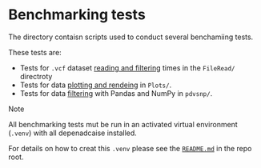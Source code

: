 # Benchmarking tests
The directory contaisn scripts used to conduct several benchamiing tests.

These tests are:
- Tests for `.vcf` dataset [reading and filtering](FileRead/README.md) times in the `FileRead/` directroty
- Tests for data [plotting and rendeing](Plots/README.md) in `Plots/`.
- Tests for data [filtering](pdvsnp/README.md) with Pandas and NumPy in `pdvsnp/`.

> [!NOTE]
> All benchmarking tests mut be run in an activated virtual environment (`.venv`) with all depenadcaise installed.
> 
> For details on how to creat this `.venv` please see the [`README.md`](../../README.md#make-the-virtual-environment) in the repo root.
